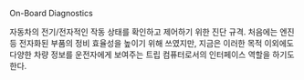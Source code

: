 On-Board Diagnostics

자동차의 전기/전자적인 작동 상태를 확인하고 제어하기 위한 진단 규격. 처음에는 엔진 등 전자화된 부품의 정비 효율성을 높이기 위해 쓰였지만, 지금은 이러한 목적 이외에도 다양한 차량 정보를 운전자에게 보여주는 트립 컴퓨터로서의 인터페이스 역할을 하기도 한다.